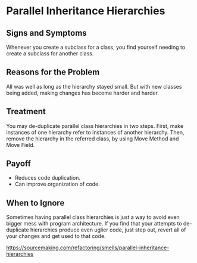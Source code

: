 Parallel Inheritance Hierarchies
================================

Signs and Symptoms
------------------

Whenever you create a subclass for a class, you find yourself needing to create a subclass for another class.

Reasons for the Problem
-----------------------

All was well as long as the hierarchy stayed small. But with new classes being added, making changes has become harder and harder.

Treatment
---------

You may de-duplicate parallel class hierarchies in two steps. First, make instances of one hierarchy refer to instances of another hierarchy. Then, remove the hierarchy in the referred class, by using Move Method and Move Field.

Payoff
------

- Reduces code duplication.
- Can improve organization of code.

When to Ignore
--------------

Sometimes having parallel class hierarchies is just a way to avoid even bigger mess with program architecture. If you find that your attempts to de-duplicate hierarchies produce even uglier code, just step out, revert all of your changes and get used to that code.

https://sourcemaking.com/refactoring/smells/parallel-inheritance-hierarchies
